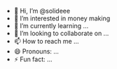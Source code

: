 - 👋 Hi, I’m @solideee
- 👀 I’m interested in money making
- 🌱 I’m currently learning ...
- 💞️ I’m looking to collaborate on ...
- 📫 How to reach me ...
- 😄 Pronouns: ...
- ⚡ Fun fact: ...

<!---
solideee/solideee is a ✨ special ✨ repository because its `README.md` (this file) appears on your GitHub profile.
You can click the Preview link to take a look at your changes.
--->
